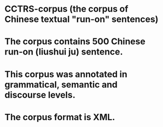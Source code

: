 # CCTRS-corpus (the corpus of Chinese textual "run-on" sentences)
# The corpus contains 500 Chinese run-on (liushui ju) sentence.
# This corpus was annotated in grammatical, semantic and discourse levels.
# The corpus format is XML.
